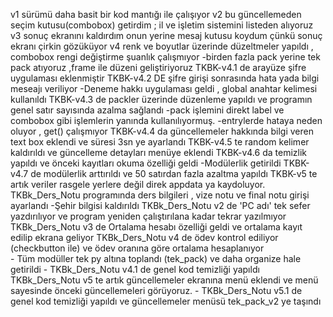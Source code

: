 v1 sürümü daha basit bir kod mantığı ile çalışıyor
v2 bu güncellemeden seçim kutusu(combobox) getirdim ; il ve işletim sistemini listeden alıyoruz
v3 sonuç ekranını kaldırdım onun yerine mesaj kutusu koydum çünkü sonuç ekranı çirkin gözüküyor
v4 renk ve boyutlar üzerinde düzeltmeler yapıldı , combobox rengi değiştirme şuanlık çalışmıyor 
            -birden fazla pack yerine tek pack atıyoruz ,frame ile düzeni geliştiriyoruz
TKBK-v4.1 de arayüze şifre uygulaması eklenmiştir
TKBK-v4.2 DE şifre girişi sonrasında hata yada bilgi meseajı veriliyor
            -Deneme hakkı uygulaması geldi , global anahtar kelimesi kullanıldı
TKBK-v4.3 de packler üzerinde düzenleme yapıldı ve programın genel satır sayısında azalma sağlandı 
            -pack işlemini direkt label ve combobox gibi işlemlerin yanında kullanılıyormuş.
            -entrylerde hataya neden oluyor , get() çalışmıyor 
TKBK-v4.4 da güncellemeler hakkında bilgi veren text box eklendi ve süresi 3sn ye ayarlandı 
TKBK-v4.5 te random kelimer kaldırıldı ve güncelleme detayları menüye eklendi
TKBK-v4.6 da temizlik yapıldı ve önceki kayıtları okuma özelliği geldi
            -Modülerlik getirildi
TKBK-v4.7 de modülerlik arttırıldı ve 50 satırdan fazla azaltma yapıldı 
TKBK-v5 te artık veriler rasgele yerlere değil direk appdata ya kaydoluyor.
TKBk_Ders_Notu programında ders bilgileri , vize notu ve final notu girişi ayarlandı 
            -Şehir bilgisi kaldırıldı 
TKBk_Ders_Notu v2 de 'PC adı' tek sefer yazdırılıyor ve program yeniden çalıştırılana kadar tekrar yazılmıyor 
TKBk_Ders_Notu v3 de Ortalama hesabı özelliği geldi ve ortalama kayıt edilip ekrana geliyor 
TKBk_Ders_Notu v4 de ödev kontrol ediliyor (checkbutton ile) ve ödev oranına göre ortalama hesaplanıyor  
            - Tüm modüller tek py altına toplandı (tek_pack) ve daha organize hale getirildi 
            - TKBk_Ders_Notu v4.1 de genel kod temizliği yapıldı
   TKBk_Ders_Notu v5 te artık güncellemeler ekranına menü eklendi ve menü sayesinde önceki  güncellemeleri görüyoruz.
            - TKBk_Ders_Notu v5.1 de genel kod temizliği yapıldı ve güncellemeler menüsü tek_pack_v2 ye taşındı 
